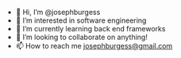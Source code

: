 - 👋 Hi, I’m @josephburgess
- 👀 I’m interested in software engineering
- 🌱 I’m currently learning back end frameworks
- 💞️ I’m looking to collaborate on anything!
- 📫 How to reach me josephburgess@gmail.com
